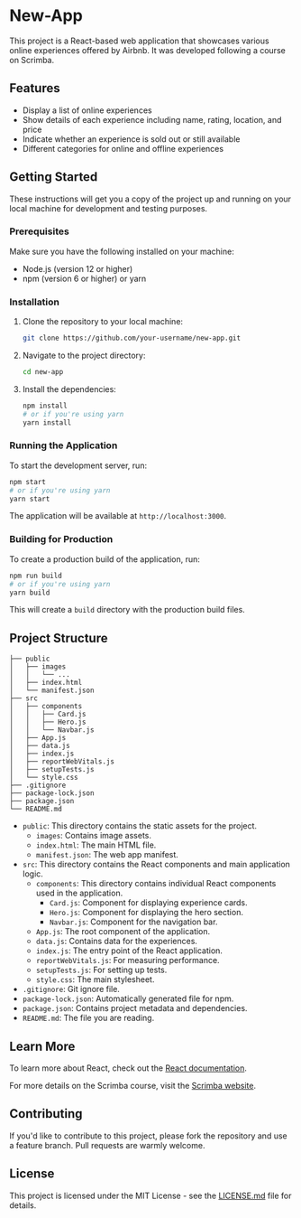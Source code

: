 # New-App

This project is a React-based web application that showcases various online experiences offered by Airbnb. It was developed following a course on Scrimba.


## Features

- Display a list of online experiences
- Show details of each experience including name, rating, location, and price
- Indicate whether an experience is sold out or still available
- Different categories for online and offline experiences

## Getting Started

These instructions will get you a copy of the project up and running on your local machine for development and testing purposes.

### Prerequisites

Make sure you have the following installed on your machine:

- Node.js (version 12 or higher)
- npm (version 6 or higher) or yarn

### Installation

1. Clone the repository to your local machine:
   ```bash
   git clone https://github.com/your-username/new-app.git
   ```

2. Navigate to the project directory:
   ```bash
   cd new-app
   ```

3. Install the dependencies:
   ```bash
   npm install
   # or if you're using yarn
   yarn install
   ```

### Running the Application

To start the development server, run:
```bash
npm start
# or if you're using yarn
yarn start
```

The application will be available at `http://localhost:3000`.

### Building for Production

To create a production build of the application, run:
```bash
npm run build
# or if you're using yarn
yarn build
```

This will create a `build` directory with the production build files.

## Project Structure

```
├── public
│   ├── images
│   │   └── ...
│   ├── index.html
│   └── manifest.json
├── src
│   ├── components
│   │   ├── Card.js
│   │   ├── Hero.js
│   │   └── Navbar.js
│   ├── App.js
│   ├── data.js
│   ├── index.js
│   ├── reportWebVitals.js
│   ├── setupTests.js
│   └── style.css
├── .gitignore
├── package-lock.json
├── package.json
└── README.md
```

- `public`: This directory contains the static assets for the project.
  - `images`: Contains image assets.
  - `index.html`: The main HTML file.
  - `manifest.json`: The web app manifest.
- `src`: This directory contains the React components and main application logic.
  - `components`: This directory contains individual React components used in the application.
    - `Card.js`: Component for displaying experience cards.
    - `Hero.js`: Component for displaying the hero section.
    - `Navbar.js`: Component for the navigation bar.
  - `App.js`: The root component of the application.
  - `data.js`: Contains data for the experiences.
  - `index.js`: The entry point of the React application.
  - `reportWebVitals.js`: For measuring performance.
  - `setupTests.js`: For setting up tests.
  - `style.css`: The main stylesheet.
- `.gitignore`: Git ignore file.
- `package-lock.json`: Automatically generated file for npm.
- `package.json`: Contains project metadata and dependencies.
- `README.md`: The file you are reading.

## Learn More

To learn more about React, check out the [React documentation](https://reactjs.org/).

For more details on the Scrimba course, visit the [Scrimba website](https://v2.scrimba.com/learn-react-c0e).

## Contributing

If you'd like to contribute to this project, please fork the repository and use a feature branch. Pull requests are warmly welcome.

## License

This project is licensed under the MIT License - see the [LICENSE.md](LICENSE.md) file for details.
